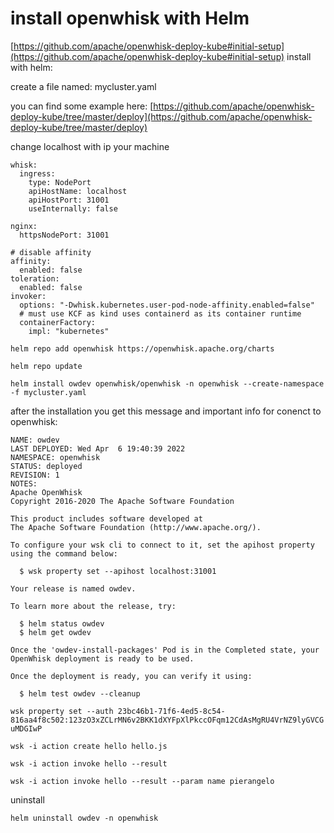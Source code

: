 # install openwhisk with Helm

[https://github.com/apache/openwhisk-deploy-kube#initial-setup](https://github.com/apache/openwhisk-deploy-kube#initial-setup)
install with helm:

create a file named: mycluster.yaml

you can find some example here: [https://github.com/apache/openwhisk-deploy-kube/tree/master/deploy](https://github.com/apache/openwhisk-deploy-kube/tree/master/deploy)

change localhost with ip your machine
```
whisk:
  ingress:
    type: NodePort
    apiHostName: localhost
    apiHostPort: 31001
    useInternally: false

nginx:
  httpsNodePort: 31001

# disable affinity
affinity:
  enabled: false
toleration:
  enabled: false
invoker:
  options: "-Dwhisk.kubernetes.user-pod-node-affinity.enabled=false"
  # must use KCF as kind uses containerd as its container runtime
  containerFactory:
    impl: "kubernetes"
```

`helm repo add openwhisk https://openwhisk.apache.org/charts`

`helm repo update`

`helm install owdev openwhisk/openwhisk -n openwhisk --create-namespace -f mycluster.yaml`

after the installation you get this message and important info for conenct to openwhisk:

```
NAME: owdev
LAST DEPLOYED: Wed Apr  6 19:40:39 2022
NAMESPACE: openwhisk
STATUS: deployed
REVISION: 1
NOTES:
Apache OpenWhisk
Copyright 2016-2020 The Apache Software Foundation

This product includes software developed at
The Apache Software Foundation (http://www.apache.org/).

To configure your wsk cli to connect to it, set the apihost property
using the command below:

  $ wsk property set --apihost localhost:31001

Your release is named owdev.

To learn more about the release, try:

  $ helm status owdev
  $ helm get owdev

Once the 'owdev-install-packages' Pod is in the Completed state, your OpenWhisk deployment is ready to be used.

Once the deployment is ready, you can verify it using:

  $ helm test owdev --cleanup
```


`wsk property set --auth 23bc46b1-71f6-4ed5-8c54-816aa4f8c502:123zO3xZCLrMN6v2BKK1dXYFpXlPkccOFqm12CdAsMgRU4VrNZ9lyGVCGuMDGIwP`

`wsk -i action create hello hello.js`

`wsk -i action invoke hello --result`

`wsk -i action invoke hello --result --param name pierangelo`

uninstall

`helm uninstall owdev -n openwhisk`